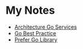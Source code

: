 # My Notes

* [Architecture Go Services](golang/arch/golang_arch_description.md)
* [Go Best Practice](https://github.com/alfssobsd/clean-arch-golang-best-practices)
* [Prefer Go Library](golang_libraries.md)
